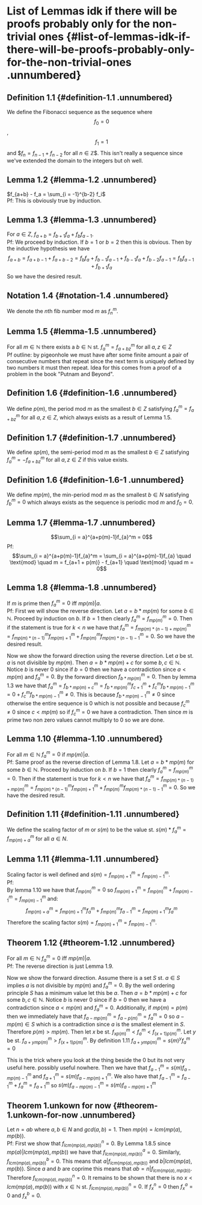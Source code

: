 List of Lemmas idk if there will be proofs probably only for the non-trivial ones {#list-of-lemmas-idk-if-there-will-be-proofs-probably-only-for-the-non-trivial-ones .unnumbered}
=================================================================================

Definition 1.1 {#definition-1.1 .unnumbered}
--------------

We define the Fibonacci sequence as the sequence where $$f_0 = 0$$,
$$f_1 = 1$$ and $$f_n = f_{n-1} + f_{n-2}$ for all $n \in \mathbb{Z}$$. This
isn't really a sequence since we've extended the domain to the integers
but oh well.

Lemma 1.2 {#lemma-1.2 .unnumbered}
---------

$f_{a+b} - f_a = \sum_{i = -1}^{b-2} f_i$\
Pf: This is obviously true by induction.

Lemma 1.3 {#lemma-1.3 .unnumbered}
---------

For $a \in Z$, $f_{a+b} = f_{b+1}f_{a} + f_{b}f_{a-1}$.\
Pf: We proceed by induction. If $b=1$ or $b=2$ then this is obvious.
Then by the inductive hypothesis we have
$$f_{a+b} = f_{a+b-1} + f_{a+b-2} =  f_{b}f_{a} + f_{b-1}f_{a-1} +  f_{b-1}f_{a} + f_{b-2}f_{a-1} =  f_{b}f_{a-1} + f_{b+1}f_{a}$$
So we have the desired result.

Notation 1.4 {#notation-1.4 .unnumbered}
------------

We denote the $n$th fib number mod $m$ as $f_n^m$.

Lemma 1.5 {#lemma-1.5 .unnumbered}
---------

For all $m \in \mathbb{N}$ there exists a $b \in \mathbb{N}$ st.
$f^m_a = f^m_{a+bz}$ for all $a,z \in Z$\
Pf outline: by pigeonhole we must have after some finite amount a pair
of consecutive numbers that repeat since the next term is uniquely
defined by two numbers it must then repeat. Idea for this comes from a
proof of a problem in the book \"Putnam and Beyond\".

Definition 1.6 {#definition-1.6 .unnumbered}
--------------

We define $p(m)$, the period mod $m$ as the smallest $b \in Z$
satisfying $f^m_a = f^m_{a+bz}$ for all $a,z \in Z$, which always exists
as a result of Lemma 1.5.

Definition 1.7 {#definition-1.7 .unnumbered}
--------------

We define $sp(m)$, the semi-period mod $m$ as the smallest $b \in Z$
satisfying $f^m_a = -f^m_{a+bz}$ for all $a,z \in Z$ if this value
exists.

Definition 1.6 {#definition-1.6-1 .unnumbered}
--------------

We define $mp(m)$, the min-period mod $m$ as the smallest $b \in N$
satisfying $f^m_{b} = 0$ which always exists as the sequence is periodic
mod $m$ and $f_0 = 0$.

Lemma 1.7 {#lemma-1.7 .unnumbered}
---------

$$\sum_{i = a}^{a+p(m)-1}f_{a}^m = 0$$ Pf:
$$\sum_{i = a}^{a+p(m)-1}f_{a}^m = \sum_{i = a}^{a+p(m)-1}f_{a} \quad \text{mod} \quad m = f_{a+1 + p(m)} - f_{a+1} \quad \text{mod} \quad m = 0$$

Lemma 1.8 {#lemma-1.8 .unnumbered}
---------

If $m$ is prime then $f^m_a = 0$ iff $mp(m) | a$.\
Pf: First we will show the reverse direction. Let $a = b*mp(m)$ for some
$b \in \mathbb{N}$. Proceed by induction on $b$. If $b = 1$ then clearly
$f^m_a = f^m_{mp(m)} = 0$. Then if the statement is true for $k<n$ we
have that
$f^m_a = f^m_{mp(m)*(n-1) + mp(m)} = f^m_{mp(m)*(n-1)}f^m_{mp(m)+1} + f^m_{mp(m)}f^m_{mp(m)*(n-1)-1} = 0$.
So we have the desired result.

Now we show the forward direction using the reverse direction. Let $a$
be st. $a$ is not divisible by $mp(m)$. Then $a = b * mp(m) + c$ for
some $b,c \in \mathbb{N}$. Notice $b$ is never $0$ since if $b = 0$ then
we have a contradiction since $a < mp(m)$ and $f^m_a = 0$. By the
forward direction $f_{b*mp(m)}^m = 0$. Then by lemma 1.3 we have that
$f^m_a = f_{b*mp(m) + c}^m = f_{b*mp(m)}^mf_{c+1}^m + f_{c}^mf_{b*mp(m)-1}^m = 0 + f_{c}^mf_{b*mp(m)-1}^m \neq 0$.
This is because $f_{b*mp(m)-1}^m \neq 0$ since otherwise the entire
sequence is $0$ which is not possible and because $f_{c}^m \neq 0$ since
$c < mp(m)$ so if $f_{c}^m = 0$ we have a contradiction. Then since $m$
is prime two non zero values cannot multiply to $0$ so we are done.

Lemma 1.10 {#lemma-1.10 .unnumbered}
----------

For all $m \in \mathbb{N}$ $f^m_a = 0$ if $mp(m) | a$.\
Pf: Same proof as the reverse direction of Lemma 1.8. Let $a = b*mp(m)$
for some $b \in \mathbb{N}$. Proceed by induction on $b$. If $b = 1$
then clearly $f^m_a = f^m_{mp(m)} = 0$. Then if the statement is true
for $k<n$ we have that
$f^m_a = f^m_{mp(m)*(n-1) + mp(m)} = f^m_{mp(m)*(n-1)}f^m_{mp(m)+1} + f^m_{mp(m)}f^m_{mp(m)*(n-1)-1} = 0$.
So we have the desired result.

Definition 1.11 {#definition-1.11 .unnumbered}
---------------

We define the scaling factor of $m$ or $s(m)$ to be the value st.
$s(m)*f^m_{a} = f^m_{mp(m)+a}$ for all $a \in N$.

Lemma 1.11 {#lemma-1.11 .unnumbered}
----------

Scaling factor is well defined and
$s(m) = f^m_{mp(m)+1} = f^m_{mp(m)-1}$.\
Pf:\
By lemma $1.10$ we have that $f^m_{mp(m)} = 0$ so
$f^m_{mp(m)+1} = f^m_{mp(m)} + f^m_{mp(m)-1} = f^m_{mp(m)-1}$ and:
$$f^m_{mp(m)+a} = f^m_{mp(m)+1}f^m_{a} + f^m_{mp(m)}f^m_{a-1} = f^m_{mp(m)+1}f^m_{a}$$
Therefore the scaling factor $s(m) = f^m_{mp(m)+1} = f^m_{mp(m)-1}$.

Theorem 1.12 {#theorem-1.12 .unnumbered}
------------

For all $m \in \mathbb{N}$ $f^m_a = 0$ iff $mp(m) | a$.\
Pf: The reverse direction is just Lemma 1.9.

Now we show the forward direction. Assume there is a set $S$ st.
$a \in S$ implies $a$ is not divisible by $mp(m)$ and $f^m_{a} = 0$. By
the well ordering principle $S$ has a minimum value let this be $a$.
Then $a = b * mp(m) + c$ for some $b,c \in \mathbb{N}$. Notice $b$ is
never $0$ since if $b = 0$ then we have a contradiction since
$a < mp(m)$ and $f^m_a = 0$. Additionally, if $mp(m) = p(m)$ then we
immediately have that $f^m_{a-mp(m)} = f^m_{a-p(m)} = f^m_a = 0$ so
$a-mp(m) \in S$ which is a contradiction since $a$ is the smallest
element in $S$. Therefore $p(m) > mp(m)$. Then let $x$ be st.
$f^m_{xp(m)} < f^m_{a} < f^m_{(x+1)p(m)}$. Let $y$ be st.
$f^m_{a+ymp(m)} > f^m_{(x+1)p(m)}$. By definition 1.11
$f^m_{a+ymp(m)} = s(m)^yf^m_{a} = 0$

This is the trick where you look at the thing beside the 0 but its not
very useful here. possibly useful nowhere. Then we have that
$f^m_{a-1} = s(m)f^m_{a-mp(m)-1}$ and $f^m_{a+1} = s(m)f^m_{a-mp(m)+1}$.
We also have that $f^m_{a-1} = f^m_{a-1} + f^m_a = f^m_{a+1}$ so
$s(m)f^m_{a-mp(m)-1} = s(m)f^m_{a-mp(m)+1}$

Theorem 1.unkown for now {#theorem-1.unkown-for-now .unnumbered}
------------------------

Let $n = ab$ where $a,b \in N$ and $gcd(a,b) = 1$. Then
$mp(n) = lcm(mp(a), mp(b))$.\
Pf: First we show that $f^n_{lcm(mp(a), mp(b))} = 0$. By Lemma 1.8.5
since $mp(a) | lcm(mp(a), mp(b))$ we have that
$f^a_{lcm(mp(a), mp(b))} = 0$. Similarly, $f^b_{lcm(mp(a), mp(b))} = 0$.
This means that $a | f_{lcm(mp(a), mp(b))}$ and $b |lcm(mp(a), mp(b))$.
Since $a$ and $b$ are coprime this means that
$ab = n | f_{lcm(mp(a), mp(b))}$. Therefore
$f^n_{lcm(mp(a), mp(b))} = 0$. It remains to be shown that there is no
$x < lcm(mp(a), mp(b))$ with $x \in \mathbb{N}$ st.
$f^n_{lcm(mp(a), mp(b))} = 0$. If $f^n_{x} = 0$ then $f^a_{x} = 0$ and
$f^b_{x} = 0$.
